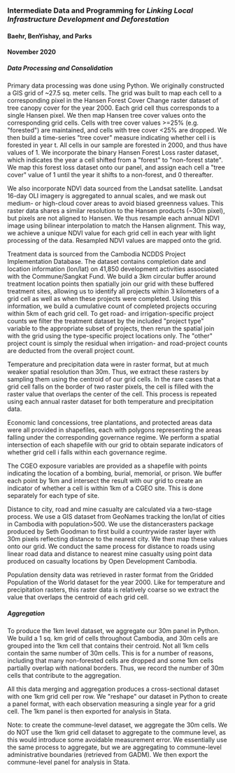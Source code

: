 
### Intermediate Data and Programming for *Linking Local Infrastructure Development and Deforestation*
#### Baehr, BenYishay, and Parks
#### November 2020


##### Data Processing and Consolidation
Primary data processing was done using Python. We originally constructed a GIS grid of ~27.5 sq. meter cells. The grid was built to map each cell to a corresponding pixel in the Hansen Forest Cover Change raster dataset of tree canopy cover for the year 2000. Each grid cell thus corresponds to a single Hansen pixel. We then map Hansen tree cover values onto the corresponding grid cells. Cells with tree cover values >=25% (e.g. "forested") are maintained, and cells with tree cover <25% are dropped. We then build a time-series "tree cover" measure indicating whether cell i is forested in year t. All cells in our sample are forested in 2000, and thus have values of 1. We incorporate the binary Hansen Forest Loss raster dataset, which indicates the year a cell shifted from a "forest" to "non-forest state". We map this forest loss dataset onto our panel, and assign each cell a "tree cover" value of 1 until the year it shifts to a non-forest, and 0 thereafter.

We also incorporate NDVI data sourced from the Landsat satellite. Landsat 16-day OLI imagery is aggregated to annual scales, and we mask out medium- or high-cloud cover areas to avoid biased greenness values. This raster data shares a similar resolution to the Hansen products (~30m pixel), but pixels are not aligned to Hansen. We thus resample each annual NDVI image using bilinear interpolation to match the Hansen alignment. This way, we achieve a unique NDVI value for each grid cell in each year with light processing of the data. Resampled NDVI values are mapped onto the grid.

Treatment data is sourced from the Cambodia NCDDS Project Implementation Database. The dataset contains completion date and location information (lon/lat) on 41,850 development activities associated with the Commune/Sangkat Fund. We build a 3km circular buffer around treatment location points then spatially join our grid with these buffered treatment sites, allowing us to identify all projects within 3 kilometers of a grid cell as well as when these projects were completed. Using this information, we build a cumulative count of completed projects occuring within 5km of each grid cell. To get road- and irrigation-specific project counts we filter the treatment dataset by the included "project type" variable to the appropriate subset of projects, then rerun the spatial join with the grid using the type-specific project locations only. The "other" project count is simply the residual when irrigation- and road-project counts are deducted from the overall project count.

Temperature and precipitation data were in raster format, but at much weaker spatial resolution than 30m. Thus, we extract these rasters by sampling them using the centroid of our grid cells. In the rare cases that a grid cell falls on the border of two raster pixels, the cell is filled with the raster value that overlaps the center of the cell. This process is repeated using each annual raster dataset for both temperature and precipitation data.

Economic land concessions, tree plantations, and protected areas data were all provided in shapefiles, each with polygons representing the areas falling under the corresponding governance regime. We perform a spatial intersection of each shapefile with our grid to obtain separate indicators of whether grid cell i falls within each governance regime. 

The CGEO exposure variables are provided as a shapefile with points indicating the location of a bombing, burial, memorial, or prison. We buffer each point by 1km and intersect the result with our grid to create an indicator of whether a cell is within 1km of a CGEO site. This is done separately for each type of site.

Distance to city, road and mine casualty are calculated via a two-stage process. We use a GIS dataset from GeoNames tracking the lon/lat of cities in Cambodia with population>500. We use the distancerasters package produced by Seth Goodman to first build a countrywide raster layer with 30m pixels reflecting distance to the nearest city. We then map these values onto our grid. We conduct the same process for distance to roads using linear road data and distance to nearest mine casualty using point data produced on casualty locations by Open Development Cambodia. 

Population density data was retrieved in raster format from the Gridded Population of the World dataset for the year 2000. Like for temperature and precipitation rasters, this raster data is relatively coarse so we extract the value that overlaps the centroid of each grid cell.


##### Aggregation
To produce the 1km level dataset, we aggregate our 30m panel in Python. We build a 1 sq. km grid of cells throughout Cambodia, and 30m cells are grouped into the 1km cell that contains their centroid. Not all 1km cells contain the same number of 30m cells. This is for a number of reasons, including that many non-forested cells are dropped and some 1km cells partially overlap with national borders. Thus, we record the number of 30m cells that contribute to the aggregation. 

All this data merging and aggregation produces a cross-sectional dataset with one 1km grid cell per row. We "reshape" our dataset in Python to create a panel format, with each observation measuring a single year for a grid cell. The 1km panel is then exported for analysis in Stata.

Note: to create the commune-level dataset, we aggregate the 30m cells. We do NOT use the 1km grid cell dataset to aggregate to the commune level, as this would introduce some avoidable measurement error. We essentially use the same process to aggregate, but we are aggregating to commune-level administrative boundaries (retrieved from GADM). We then export the commune-level panel for analysis in Stata.










